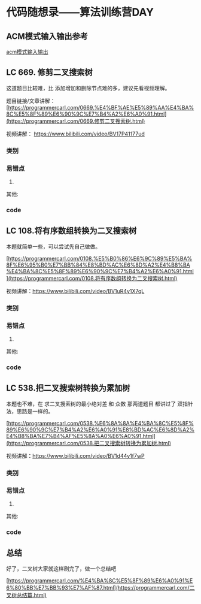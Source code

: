 # 代码随想录——算法训练营DAY
## ACM模式输入输出参考
[acm模式输入输出](https://blog.csdn.net/qq_46046431/article/details/129266738?ops_request_misc=%257B%2522request%255Fid%2522%253A%2522170488815716800197032506%2522%252C%2522scm%2522%253A%252220140713.130102334.pc%255Fall.%2522%257D&request_id=170488815716800197032506&biz_id=0&utm_medium=distribute.pc_search_result.none-task-blog-2~all~first_rank_ecpm_v1~rank_v31_ecpm-2-129266738-null-null.142%5Ev99%5Epc_search_result_base6&utm_term=acm%E6%A8%A1%E5%BC%8F%E8%AF%BB%E5%85%A5vector&spm=1018.2226.3001.4187)
## LC 669. 修剪二叉搜索树 

 

这道题目比较难，比 添加增加和删除节点难的多，建议先看视频理解。

 

题目链接/文章讲解： [https://programmercarl.com/0669.%E4%BF%AE%E5%89%AA%E4%BA%8C%E5%8F%89%E6%90%9C%E7%B4%A2%E6%A0%91.html](https://programmercarl.com/0669.修剪二叉搜索树.html) 

视频讲解： https://www.bilibili.com/video/BV17P41177ud 



### 类别



### 易错点

1. 

其他:

### code



## LC 108.将有序数组转换为二叉搜索树 

 

本题就简单一些，可以尝试先自己做做。

 

[https://programmercarl.com/0108.%E5%B0%86%E6%9C%89%E5%BA%8F%E6%95%B0%E7%BB%84%E8%BD%AC%E6%8D%A2%E4%B8%BA%E4%BA%8C%E5%8F%89%E6%90%9C%E7%B4%A2%E6%A0%91.html](https://programmercarl.com/0108.将有序数组转换为二叉搜索树.html) 

视频讲解：https://www.bilibili.com/video/BV1uR4y1X7qL 



### 类别



### 易错点

1. 

其他:

### code



## LC 538.把二叉搜索树转换为累加树 

 

本题也不难，在 求二叉搜索树的最小绝对差 和 众数 那两道题目 都讲过了 双指针法，思路是一样的。

 

[https://programmercarl.com/0538.%E6%8A%8A%E4%BA%8C%E5%8F%89%E6%90%9C%E7%B4%A2%E6%A0%91%E8%BD%AC%E6%8D%A2%E4%B8%BA%E7%B4%AF%E5%8A%A0%E6%A0%91.html](https://programmercarl.com/0538.把二叉搜索树转换为累加树.html) 

视频讲解：https://www.bilibili.com/video/BV1d44y1f7wP



### 类别



### 易错点

1. 

其他:

### code



## 总结

好了，二叉树大家就这样刷完了，做一个总结吧

 

[https://programmercarl.com/%E4%BA%8C%E5%8F%89%E6%A0%91%E6%80%BB%E7%BB%93%E7%AF%87.html](https://programmercarl.com/二叉树总结篇.html)  